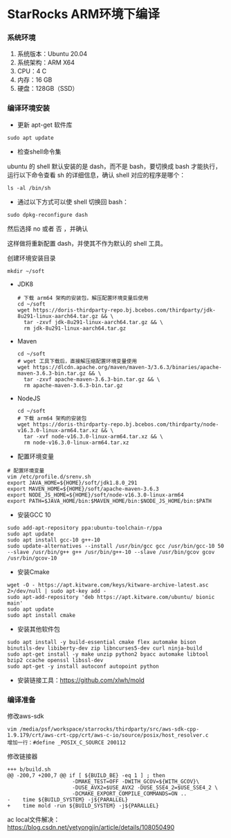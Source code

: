 # StarRocks ARM环境下编译

### 系统环境

1. 系统版本：Ubuntu 20.04
2. 系统架构：ARM X64
3. CPU：4 C
4. 内存：16 GB
5. 硬盘：128GB（SSD）


### 编译环境安装

- 更新 apt-get 软件库

```shell
sudo apt update
```

- 检查shell命令集

ubuntu 的 shell 默认安装的是 dash，而不是 bash，要切换成 bash 才能执行，运行以下命令查看 sh 的详细信息，确认 shell 对应的程序是哪个：

```shell
ls -al /bin/sh
```

- 通过以下方式可以使 shell 切换回 bash：

```shell
sudo dpkg-reconfigure dash
```

然后选择 no 或者 否 ，并确认

这样做将重新配置 dash，并使其不作为默认的 shell 工具。

创建环境安装目录

```shell
mkdir ~/soft
```

- JDK8

  ```shell
  # 下载 arm64 架构的安装包，解压配置环境变量后使用
  cd ~/soft
  wget https://doris-thirdparty-repo.bj.bcebos.com/thirdparty/jdk-8u291-linux-aarch64.tar.gz && \
  	tar -zxvf jdk-8u291-linux-aarch64.tar.gz && \
  	rm jdk-8u291-linux-aarch64.tar.gz
  ```

- Maven

  ```shell
  cd ~/soft
  # wget 工具下载后，直接解压缩配置环境变量使用
  wget https://dlcdn.apache.org/maven/maven-3/3.6.3/binaries/apache-maven-3.6.3-bin.tar.gz && \
  	tar -zxvf apache-maven-3.6.3-bin.tar.gz && \
  	rm apache-maven-3.6.3-bin.tar.gz
  ```

- NodeJS

  ```shell
  cd ~/soft
  # 下载 arm64 架构的安装包
  wget https://doris-thirdparty-repo.bj.bcebos.com/thirdparty/node-v16.3.0-linux-arm64.tar.xz && \
  	tar -xvf node-v16.3.0-linux-arm64.tar.xz && \
  	rm node-v16.3.0-linux-arm64.tar.xz
  ```

- 配置环境变量

```shell
# 配置环境变量
vim /etc/profile.d/srenv.sh
export JAVA_HOME=${HOME}/soft/jdk1.8.0_291
export MAVEN_HOME=${HOME}/soft/apache-maven-3.6.3
export NODE_JS_HOME=${HOME}/soft/node-v16.3.0-linux-arm64
export PATH=$JAVA_HOME/bin:$MAVEN_HOME/bin:$NODE_JS_HOME/bin:$PATH
```



- 安装GCC 10

```shell
sudo add-apt-repository ppa:ubuntu-toolchain-r/ppa 
sudo apt update
sudo apt install gcc-10 g++-10
sudo update-alternatives --install /usr/bin/gcc gcc /usr/bin/gcc-10 50 --slave /usr/bin/g++ g++ /usr/bin/g++-10 --slave /usr/bin/gcov gcov /usr/bin/gcov-10
```



- 安装Cmake

```
wget -O - https://apt.kitware.com/keys/kitware-archive-latest.asc 2>/dev/null | sudo apt-key add -
sudo apt-add-repository 'deb https://apt.kitware.com/ubuntu/ bionic main'
sudo apt update
sudo apt install cmake
```



- 安装其他软件包

```shell
sudo apt install -y build-essential cmake flex automake bison binutils-dev libiberty-dev zip libncurses5-dev curl ninja-build
sudo apt-get install -y make unzip python2 byacc automake libtool bzip2 ccache openssl libssl-dev
sudo apt-get -y install autoconf autopoint python
```

- 安装链接工具：https://github.com/xlwh/mold



### 编译准备

修改aws-sdk

```
vim /media/psf/workspace/starrocks/thirdparty/src/aws-sdk-cpp-1.9.179/crt/aws-crt-cpp/crt/aws-c-io/source/posix/host_resolver.c
增加一行：#define _POSIX_C_SOURCE 200112
```



修改链接器

```
+++ b/build.sh
@@ -200,7 +200,7 @@ if [ ${BUILD_BE} -eq 1 ] ; then
                     -DMAKE_TEST=OFF -DWITH_GCOV=${WITH_GCOV}\
                     -DUSE_AVX2=$USE_AVX2 -DUSE_SSE4_2=$USE_SSE4_2 \
                     -DCMAKE_EXPORT_COMPILE_COMMANDS=ON ..
-    time ${BUILD_SYSTEM} -j${PARALLEL}
+    time mold -run ${BUILD_SYSTEM} -j${PARALLEL}
```

ac local文件解决：https://blog.csdn.net/yetyongjin/article/details/108050490

